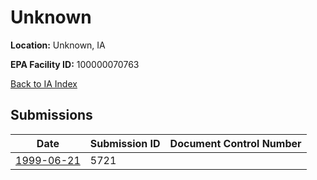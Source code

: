 # Unknown

**Location:** Unknown, IA

**EPA Facility ID:** 100000070763

[Back to IA Index](../../index.md)

## Submissions

| Date | Submission ID | Document Control Number |
|------|--------------|-------------------------|
| [1999-06-21](submissions/5721.md) | 5721 |  |
